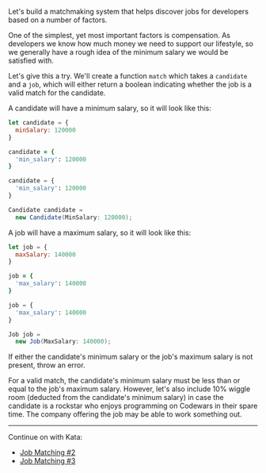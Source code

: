 Let's build a matchmaking system that helps discover jobs for developers based on a number of factors.

One of the simplest, yet most important factors is compensation. As developers we know how much money we need to support our lifestyle, so we generally have a rough idea of the minimum salary we would be satisfied with. 

Let's give this a try. We'll create a function `match` which takes a `candidate` and a `job`, which will either return a boolean indicating whether the job is a valid match for the candidate. 

A candidate will have a minimum salary, so it will look like this:

```javascript
let candidate = {
  minSalary: 120000
}
```
```ruby
candidate = {
  'min_salary': 120000
}
```
```python
candidate = {
  'min_salary': 120000
}
```
```csharp
Candidate candidate = 
  new Candidate(MinSalary: 120000);
```

A job will have a maximum salary, so it will look like this: 

```javascript 
let job = {
  maxSalary: 140000
}
```
```ruby
job = { 
  'max_salary': 140000
}
```
```python
job = {
  'max_salary': 140000
}
```
```csharp
Job job = 
  new Job(MaxSalary: 140000);
```

If either the candidate's minimum salary or the job's maximum salary is not present, throw an error. 

For a valid match, the candidate's minimum salary must be less than or equal to the job's maximum salary. However, let's also include 10% wiggle room (deducted from the candidate's minimum salary) in case the candidate is a rockstar who enjoys programming on Codewars in their spare time. The company offering the job may be able to work something out. 

---

Continue on with Kata:

- [Job Matching #2][3]
- [Job Matching #3][2]

[3]:http://www.codewars.com/kata/strive-matching-number-2
[2]:http://www.codewars.com/kata/strive-matching-number-3